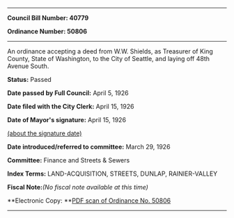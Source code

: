 

********

**Council Bill Number: 40779**
   
**Ordinance Number: 50806**
********

 An ordinance accepting a deed from W.W. Shields, as Treasurer of King County, State of Washington, to the City of Seattle, and laying off 48th Avenue South.

**Status:** Passed
   
**Date passed by Full Council:** April 5, 1926
   
**Date filed with the City Clerk:** April 15, 1926
   
**Date of Mayor's signature:** April 15, 1926
   
[(about the signature date)](/~public/approvaldate.htm)
   
   
   
**Date introduced/referred to committee:** March 29, 1926
   
**Committee:** Finance and Streets & Sewers
   
   
**Index Terms:** LAND-ACQUISITION, STREETS, DUNLAP, RAINIER-VALLEY

**Fiscal Note:**_(No fiscal note available at this time)_

**Electronic Copy: **[PDF scan of Ordinance No. 50806](/~archives/Ordinances/Ord_50806.pdf)

********

